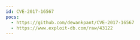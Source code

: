 ```yaml
---
id: CVE-2017-16567
pocs:
  - https://github.com/dewankpant/CVE-2017-16567
  - https://www.exploit-db.com/raw/43122
---
```

